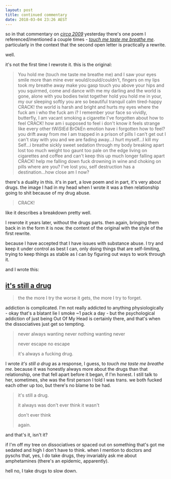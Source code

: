 ```yaml
---
layout: post
title: continued commentary
date: 2018-03-04 23:26 AEST
---
```


so in that commentary on _[circa 2009](https://scoutquinn.github.io/poetry/circa%202009)_ yesterday there's one poem I referenced/mentioned a couple times - _[touch me taste me breathe me](https://scoutquinn.github.io/poetry/the%20telegraph%20pole%20has%20spoke%20to%20me/touch%20me%20taste%20me%20breathe%20me)_. particularly in the context that the second open letter is practically a rewrite.

well.

it's not the first time I rewrote it. this is the original:

> You hold me (touch me taste me breathe me) and I saw your eyes smile more than mine ever would/could/couldn't, fingers on my lips took my breathe away make you gasp touch you above your hips and you squirmed, come and dance with me my darling and the world is gone, alone with you bodies twist together hold you hold me in your, my our sleeping softly you are so beautiful tranquil calm tired-happy CRACK! the world is harsh and bright and hurts my eyes where the fuck am i who the fuck am i? I remember your face so vividly, butterfly, I am vacant smoking a cigarette I've forgotten about how to feel CRACK! how am i supposed to feel i don't know it feels strange like every other tWiStEd BrOkEn emotion have i forgotten how to feel? you drift away from me I am trapped in a prison of pills I can't get out I can't stay with you and we are fading away...I hurt myself...I kill my Self...i breathe sickly sweet sedation through my body breaking apart lost too much weight too gaunt too pale on the edge living on cigarettes and coffee and can't keep this up much longer falling apart CRACK! help me falling down fuck drowning in wine and choking on pills where are you? I've lost you, self destruction has a destination...how close am I now?

there's a duality in this. it's in part, a love poem and in part, it's very about drugs. the image I had in my head when I wrote it was a then relationship going to shit because of my drug abuse.

> CRACK!

like it describes a breakdown pretty well.

I rewrote it years later, without the drugs parts. then again, bringing them back in in the form it is now. the content of the original with the style of the first rewrite.

because I have accepted that I have issues with substance abuse. I try and keep it under control as best I can, only doing things that are self-limiting, trying to keep things as stable as I can by figuring out ways to work through it.

and I wrote this:

## [it's still a drug](https://imogenerative.github.io/poetry/it's%20still%20a%20drug)

> the the more I try the worse it gets,
> the more I try to forget.

addiction is complicated. I'm not really addicted to anything physiologically - okay that's a blatant lie I smoke ~1 pack a day - but the psychological addiction of just being Out Of My Head is certainly there, and that's when the dissociatives just get so tempting.

> never always wanting never nothing wanting never
>
> never escape no escape
>
> it's always a fucking drug.

I wrote _it's still a drug_ as a response, I guess, to _touch me taste me breathe me_. because it was honestly always more about the drugs than that relationship, one that fell apart before it began, if I'm honest. I still talk to her, sometimes, she was the first person I told I was trans. we both fucked each other up too, but there's no blame to be had.

> it's still a drug.
> 
> it always was
> don't ever think it wasn't
> 
> don't ever think
> 
> again.

and that's it, isn't it?

if I'm off my tree on dissociatives or spaced out on something that's got me sedated and high I don't have to think. when I mention to doctors and pyschs that, yes, I do take drugs, they invariably ask me about amphetamines (there's an epidemic, apparently).

hell no, I take drugs to slow down.
